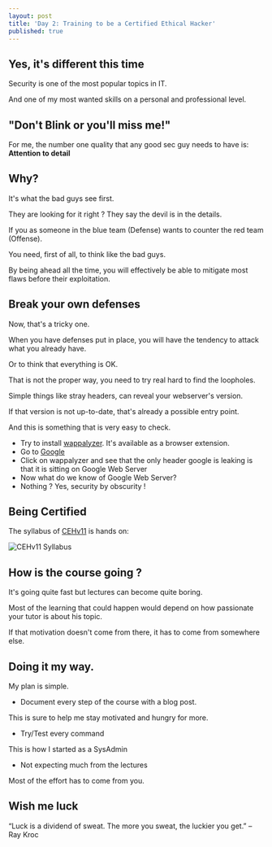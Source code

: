 ```yaml
---
layout: post
title: 'Day 2: Training to be a Certified Ethical Hacker'
published: true
---
```


## Yes, it's different this time
Security is one of the most popular topics in IT.

And one of my most wanted skills on a personal and professional level.

## "Don't Blink or you'll miss me!"
For me, the number one quality that any good sec guy needs to have is:
 **Attention to detail**

## Why?
It's what the bad guys see first.

They are looking for it right ? They say the devil is in the details.

If you as someone in the blue team (Defense) wants to counter the red team (Offense).

You need, first of all, to think like the bad guys.

By being ahead all the time, you will effectively be able to mitigate most flaws before their exploitation.


## Break your own defenses
Now, that's a tricky one.

When you have defenses put in place, you will have the tendency to attack what you already have.

Or to think that everything is OK.

That is not the proper way, you need to try real hard to find the loopholes.


Simple things like stray headers, can reveal your webserver's version.

If that version is not up-to-date, that's already a possible entry point.

And this is something that is very easy to check.
 - Try to install [wappalyzer](https://chrome.google.com/webstore/detail/wappalyzer/gppongmhjkpfnbhagpmjfkannfbllamg/related). It's available as a browser extension.
 - Go to [Google](https://google.com)
 - Click on wappalyzer and see that the only header google is leaking is that it is sitting on Google Web Server
 - Now what do we know of Google Web Server?
 - Nothing ? Yes, security by obscurity !
 
## Being Certified
The syllabus of [CEHv11](https://www.eccouncil.org/wp-content/uploads/2020/09/CEHv11-Brochure.pdf) is hands on:

![CEHv11 Syllabus](https://github.com/codarrenvelvindron/codarrenvelvindron.github.io/raw/master/images/cehv11_syllabus.png "CEH v11")

## How is the course going ?
It's going quite fast but lectures can become quite boring.

Most of the learning that could happen would depend on how passionate your tutor is about his topic.

If that motivation doesn't come from there, it has to come from somewhere else.

## Doing it my way.
My plan is simple.

 - Document every step of the course with a blog post.
 
This is sure to help me stay motivated and hungry for more.

 - Try/Test every command
 
This is how I started as a SysAdmin

 - Not expecting much from the lectures
 
Most of the effort has to come from you.

## Wish me luck
“Luck is a dividend of sweat. The more you sweat, the luckier you get.” – Ray Kroc
